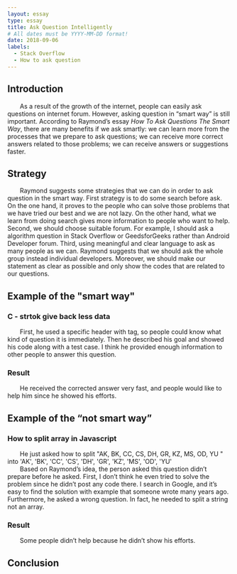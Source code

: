 ```yaml
---
layout: essay
type: essay
title: Ask Question Intelligently
# All dates must be YYYY-MM-DD format!
date: 2018-09-06
labels:
  - Stack Overflow
  - How to ask question
---
```


<h2>Introduction  </h2>
<div style="text-indent:2em">
As a result of the growth of the internet, people can easily ask questions on internet forum.  However, 
asking question in “smart way” is still important. According to Raymond’s essay <i>How To Ask Questions The
Smart Way</i>, there are many benefits if we ask smartly: we can learn more from the processes that we
prepare to ask questions; we can receive more correct answers related to those problems; we can receive
answers or suggestions faster. 
</div>
<h2>Strategy  </h2>
<div style="text-indent:2em">
	Raymond suggests some strategies that we can do in order to ask question in the smart way. First
  strategy is to do some search before ask. On the one hand, it proves to the people who can solve
  those problems that  we have tried our best and we are not lazy. On the other hand, what we learn
  from doing search gives more information to people who want to help.
	Second, we should choose suitable forum. For example, I should ask a algorithm question in Stack
  Overflow or GeedsforGeeks rather than Android Developer forum.   
Third, using meaningful and clear language to ask as many people as we can. Raymond suggests that we 
should ask the whole group instead individual developers. Moreover, we should make our statement as clear
as possible and only show the codes that are related to our questions.  
</div>
<h2>Example of the "smart way"  </h2>
<h3>C - strtok give back less data  </h3>
<div style="text-indent:2em">
First, he used a specific header with tag, so people could know what kind of question it is immediately. 
Then he described his goal and showed his code along with a test case. I think he provided enough information
to other people to answer this question. 
</div>
<h3>Result  </h3>
<div style="text-indent:2em">
He received the corrected answer very fast, and people would like to help him since he showed his efforts.
</div>

<h2>Example of the “not smart way” </h2>
<h3>How to split array in Javascript </h3>
<div style="text-indent:2em">
 He just asked how to split "AK, BK, CC, CS, DH, GR, KZ, MS, OD, YU " into 
 'AK', 'BK', 'CC', 'CS', 'DH', 'GR', 'KZ', 'MS', 'OD', 'YU'
</div>
<div style="text-indent:2em">
Based on Raymond’s idea, the person asked this question didn’t prepare before he asked.
First, I don’t think he even tried to solve the problem since he didn’t post any code there. I search in Google, and it’s easy to find the solution with example that someone wrote many years ago. Furthermore, he asked a wrong question. In fact, he needed to split a string not an array. 
</div>
<h3>Result  </h3>
<div style="text-indent:2em">
Some people didn’t help because he didn’t show his efforts.
</div>
<h2>Conclusion </h2>
<div style="text-indent:2em">
	
</div>
